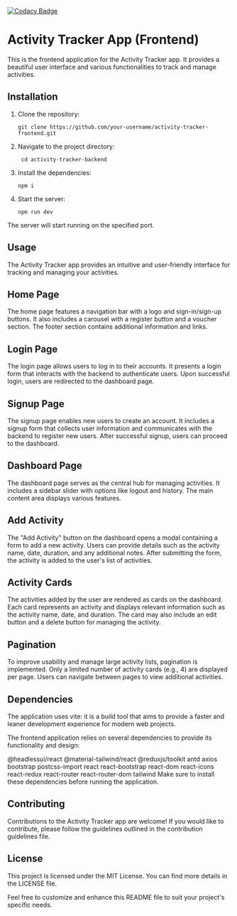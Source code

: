 [![Codacy Badge](https://app.codacy.com/project/badge/Grade/ab9c80f5bc49485c905584e838e73368)](https://app.codacy.com?utm_source=gh&utm_medium=referral&utm_content=&utm_campaign=Badge_grade)

# Activity Tracker App (Frontend)
This is the frontend application for the Activity Tracker app. It provides a beautiful user interface and various functionalities to track and manage activities.

## Installation

1. Clone the repository:

   ```shell
   git clone https://github.com/your-username/activity-tracker-frontend.git
   ```
2. Navigate to the project directory:
   ```shell
    cd activity-tracker-backend
    ```
3. Install the dependencies:
    ```shell
    npm i
    ```
4. Start the server:
    ```shell
    npm run dev
    ```
The server will start running on the specified port.

## Usage
The Activity Tracker app provides an intuitive and user-friendly interface for tracking and managing your activities.

## Home Page
The home page features a navigation bar with a logo and sign-in/sign-up buttons. It also includes a carousel with a register button and a voucher section. The footer section contains additional information and links.

## Login Page
The login page allows users to log in to their accounts. It presents a login form that interacts with the backend to authenticate users. Upon successful login, users are redirected to the dashboard page.

## Signup Page
The signup page enables new users to create an account. It includes a signup form that collects user information and communicates with the backend to register new users. After successful signup, users can proceed to the dashboard.

## Dashboard Page
The dashboard page serves as the central hub for managing activities. It includes a sidebar slider with options like logout and history. The main content area displays various features.

## Add Activity
The "Add Activity" button on the dashboard opens a modal containing a form to add a new activity. Users can provide details such as the activity name, date, duration, and any additional notes. After submitting the form, the activity is added to the user's list of activities.

## Activity Cards
The activities added by the user are rendered as cards on the dashboard. Each card represents an activity and displays relevant information such as the activity name, date, and duration. The card may also include an edit button and a delete button for managing the activity.

## Pagination
To improve usability and manage large activity lists, pagination is implemented. Only a limited number of activity cards (e.g., 4) are displayed per page. Users can navigate between pages to view additional activities.

## Dependencies
The application uses vite: it is a build tool that aims to provide a faster and leaner development experience for modern web projects.

The frontend application relies on several dependencies to provide its functionality and design:

@headlessui/react
@material-tailwind/react
@reduxjs/toolkit
antd
axios
bootstrap
postcss-import
react
react-bootstrap
react-dom
react-icons
react-redux
react-router
react-router-dom
tailwind
Make sure to install these dependencies before running the application.

## Contributing
Contributions to the Activity Tracker app are welcome! If you would like to contribute, please follow the guidelines outlined in the contribution guidelines file.

## License
This project is licensed under the MIT License. You can find more details in the LICENSE file.

Feel free to customize and enhance this README file to suit your project's specific needs.
